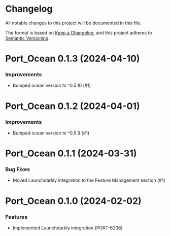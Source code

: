 # Changelog

All notable changes to this project will be documented in this file.

The format is based on [Keep a Changelog](https://keepachangelog.com/en/1.0.0/),
and this project adheres to [Semantic Versioning](https://semver.org/spec/v2.0.0.html).

<!-- towncrier release notes start -->

# Port_Ocean 0.1.3 (2024-04-10)

### Improvements

- Bumped ocean version to ^0.5.10 (#1)


# Port_Ocean 0.1.2 (2024-04-01)

### Improvements

- Bumped ocean version to ^0.5.9 (#1)


# Port_Ocean 0.1.1 (2024-03-31)

### Bug Fixes

- Moved Launchdarkly integration to the Feature Management section (#1)

# Port_Ocean 0.1.0 (2024-02-02)

### Features

- Implemented Launchdarkly integration (PORT-6238)
